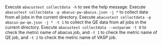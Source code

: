 Execute `abacustest collectdata -h` to see the help message.
Execute `abacustest collectdata -p abacus-pw-abacus.json -j *` to collect data from all jobs in the current directory.
Execute `abacustest collectdata -p abacus-pw-qe.json -j * -t 1` to collect the QE data from all jobs in the current directory.
Execute `abacustest collectdata --outparam -t 0` to check the metric name of abacus job, and `-t 1` to check the metric name of QE job, and `-t 2` to check the metric name of VASP job.
